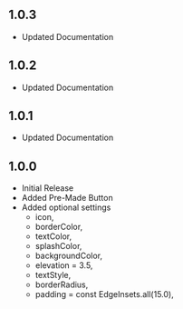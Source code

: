 ## 1.0.3

- Updated Documentation

## 1.0.2

- Updated Documentation

## 1.0.1

- Updated Documentation

## 1.0.0

- Initial Release
- Added Pre-Made Button
- Added optional settings
  - icon,
  - borderColor,
  - textColor,
  - splashColor,
  - backgroundColor,
  - elevation = 3.5,
  - textStyle,
  - borderRadius,
  - padding = const EdgeInsets.all(15.0),
